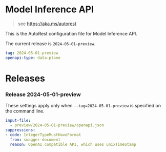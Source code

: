 # Model Inference API

> see https://aka.ms/autorest

This is the AutoRest configuration file for Model Inference API.

The current release is `2024-05-01-preview`.

```yaml
tag: 2024-05-01-preview
openapi-type: data-plane
```

# Releases

### Release 2024-05-01-preview

These settings apply only when `--tag=2024-05-01-preview` is specified on the command line.

```yaml $(tag) == '2024-05-01-preview'
input-file:
  - preview/2024-05-01-preview/openapi.json
suppressions:
- code: IntegerTypeMustHaveFormat
  from: swagger-document
  reason: OpenAI compatible API, which uses unixTimeStamp
```
